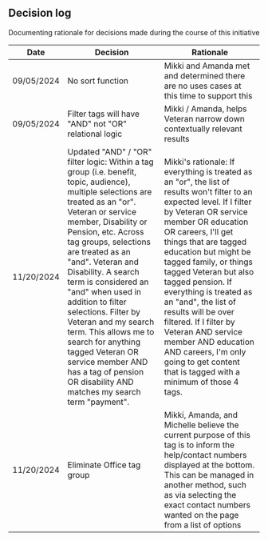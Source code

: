 ## Decision log

Documenting rationale for decisions made during the course of this initiative

Date | Decision | Rationale 
--- | --- | --- |
09/05/2024 | No sort function | Mikki and Amanda met and determined there are no uses cases at this time to support this | 
09/05/2024 | Filter tags will have "AND" not "OR" relational logic | Mikki / Amanda, helps Veteran narrow down contextually relevant results | 
11/20/2024 | Updated "AND" / "OR" filter logic: Within a tag group (i.e. benefit, topic, audience), multiple selections are treated as an "or".  Veteran or service member, Disability or Pension, etc. Across tag groups, selections are treated as an "and".  Veteran and Disability. A search term is considered an "and" when used in addition to filter selections.  Filter by Veteran and my search term. This allows me to search for anything tagged Veteran OR service member AND has a tag of pension OR disability AND matches my search term "payment". | Mikki's rationale: If everything is treated as an "or", the list of results won't filter to an expected level.  If I filter by Veteran OR service member OR education OR careers, I'll get things that are tagged education but might be tagged family, or things tagged Veteran but also tagged pension. If everything is treated as an "and", the list of results will be over filtered.  If I filter by Veteran AND service member AND education AND careers, I'm only going to get content that is tagged with a minimum of those 4 tags. | 
11/20/2024 | Eliminate Office tag group | Mikki, Amanda, and Michelle believe the current purpose of this tag is to inform the help/contact numbers displayed at the bottom. This can be managed in another method, such as via selecting the exact contact numbers wanted on the page from a list of options
